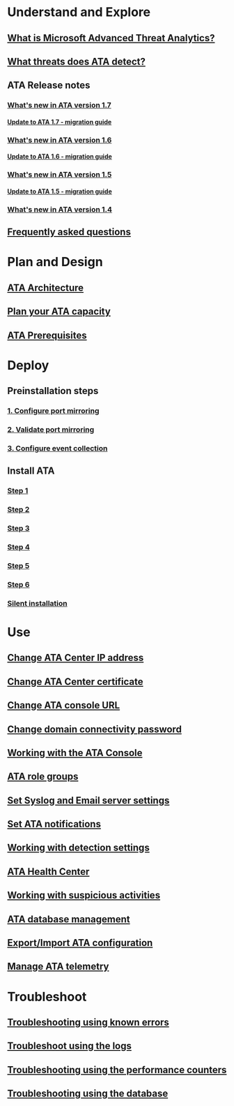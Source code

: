 # Understand and Explore
## [What is Microsoft Advanced Threat Analytics?](/advanced-threat-analytics/understand-explore/what-is-ata.md)
## [What threats does ATA detect?](/advanced-threat-analytics/understand-explore/ata-threats.md)
## ATA Release notes
### [What's new in ATA version 1.7](/advanced-threat-analytics/understand-explore/whats-new-version-1.7.md)
#### [Update to ATA 1.7 - migration guide](/advanced-threat-analytics/understand-explore/ata-update-1.7-migration-guide.md)
### [What's new in ATA version 1.6](/advanced-threat-analytics/understand-explore/whats-new-version-1.6.md)
#### [Update to ATA 1.6 - migration guide](/advanced-threat-analytics/understand-explore/ata-update-1.6-migration-guide.md)
### [What's new in ATA version 1.5](/advanced-threat-analytics/understand-explore/whats-new-version-1.5.md)
#### [Update to ATA 1.5 - migration guide](/advanced-threat-analytics/understand-explore/ata-update-1.5-migration-guide.md)
### [What's new in ATA version 1.4](/advanced-threat-analytics/understand-explore/whats-new-version-1.4.md)
## [Frequently asked questions](/advanced-threat-analytics/understand-explore/ata-technical-faq.md)
# Plan and Design
## [ATA Architecture](/advanced-threat-analytics/plan-design/ata-architecture.md)
## [Plan your ATA capacity](/advanced-threat-analytics/plan-design/ata-capacity-planning.md)
## [ATA Prerequisites](/advanced-threat-analytics/plan-design/ata-prerequisites.md)
# Deploy
## Preinstallation steps
### [1. Configure port mirroring](configure-port-mirroring.md)
### [2. Validate port mirroring](validate-port-mirroring.md)
### [3. Configure event collection](configure-event-collection.md)
## Install ATA
### [Step 1](install-ata-step1.md)
### [Step 2](install-ata-step2.md)
### [Step 3](install-ata-step3.md)
### [Step 4](install-ata-step4.md)
### [Step 5](install-ata-step5.md)
### [Step 6](install-ata-step6.md)
### [Silent installation](ata-silent-installation.md)
# Use
## [Change ATA Center IP address](modifying-ata-config-centerip.md)
## [Change ATA Center certificate](modifying-ata-config-centercert.md)
## [Change ATA console URL](modifying-ata-config-consoleurl.md)
## [Change domain connectivity password](modifying-ata-config-dcpassword.md)
## [Working with the ATA Console](working-with-ata-console.md)
## [ATA role groups](ata-role-groups.md)
## [Set Syslog and Email server settings](setting-syslog-email-server-settings.md)
## [Set ATA notifications](setting-ata-alerts.md)
## [Working with detection settings](working-with-detection-settings.md)
## [ATA Health Center](ata-health-center.md)
## [Working with suspicious activities](working-with-suspicious-activities.md)
## [ATA database management](ata-database-management.md)
## [Export/Import ATA configuration](ata-configuration-file.md)
## [Manage ATA telemetry](manage-telemetry-settings.md)
# Troubleshoot
## [Troubleshooting using known errors](/advanced-threat-analytics/troubleshoot/troubleshooting-ata-known-errors.md)
## [Troubleshoot using the logs](/advanced-threat-analytics/troubleshoot/troubleshooting-ata-using-logs.md)
## [Troubleshooting using the performance counters](/advanced-threat-analytics/troubleshoot/troubleshooting-ata-using-perf-counters.md)
## [Troubleshooting using the database](/advanced-threat-analytics/troubleshoot/troubleshooting-ata-using-ata-database.md)
